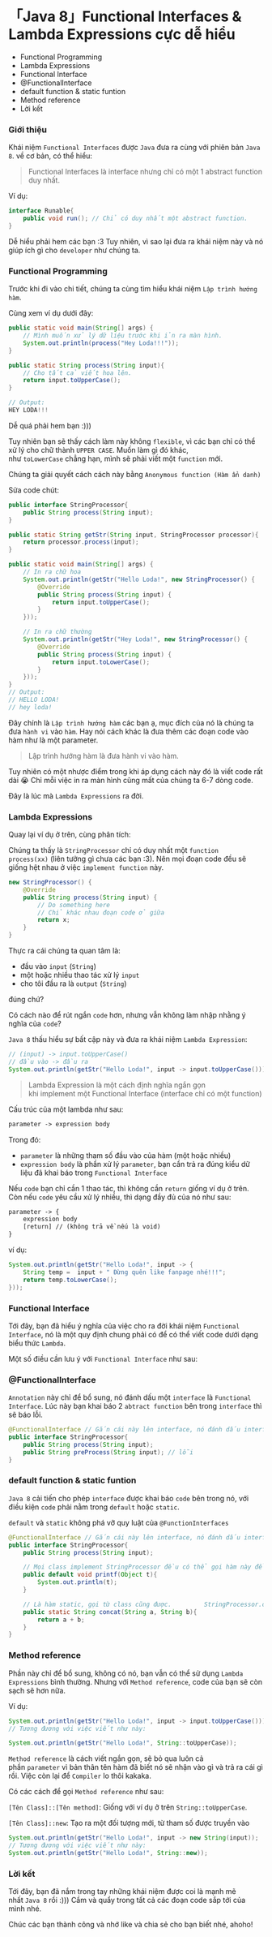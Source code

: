 # 「Java 8」Functional Interfaces & Lambda Expressions cực dễ hiểu


- Functional Programming
- Lambda Expressions
- Functional Interface
- @FunctionalInterface
- default function & static funtion
- Method reference
- Lời kết

### **Giới thiệu**

Khái niệm `Functional Interfaces` được `Java` đưa ra cùng với phiên bản `Java 8`. về cơ bản, có thể hiểu:

> Functional Interfaces là interface nhưng chỉ có một 1 abstract function duy nhất.

Ví dụ:

```java
interface Runable{
    public void run(); // Chỉ có duy nhất một abstract function.
}
```

Dễ hiểu phải hem các bạn :3 Tuy nhiên, vì sao lại đưa ra khái niệm này và nó giúp ích gì cho `developer` như chúng ta.

### **Functional Programming**

Trước khi đi vào chi tiết, chúng ta cùng tìm hiểu khái niệm `Lập trình hướng hàm`.

Cùng xem ví dụ dưới đây:

```java
public static void main(String[] args) {
    // Mình muốn xử lý dữ liệu trước khi ỉn ra màn hình.
    System.out.println(process("Hey Loda!!!"));
}

public static String process(String input){
    // Cho tất cả viết hoa lên.
    return input.toUpperCase();
}

// Output:
HEY LODA!!!
```

Dễ quá phải hem bạn :)))

Tuy nhiên bạn sẽ thấy cách làm này không `flexible`, vì các bạn chỉ có thể xử lý cho chữ thành `UPPER CASE`. Muốn làm gì đó khác, như `toLowerCase` chẳng hạn, mình sẽ phải viết một `function` mới.

Chúng ta giải quyết cách cách này bằng `Anonymous function (Hàm ẩn danh)`

Sửa code chút:

```java
public interface StringProcessor{
    public String process(String input);
}

public static String getStr(String input, StringProcessor processor){
    return processor.process(input);
}

public static void main(String[] args) {
    // In ra chữ hoa
    System.out.println(getStr("Hello Loda!", new StringProcessor() {
        @Override
        public String process(String input) {
            return input.toUpperCase();
        }
    }));

    // In ra chữ thường
    System.out.println(getStr("Hey Loda!", new StringProcessor() {
        @Override
        public String process(String input) {
            return input.toLowerCase();
        }
    }));
}
// Output:
// HELLO LODA!
// hey loda!
```

Đây chính là `Lập trình hướng hàm` các bạn ạ, mục đích của nó là chúng ta đưa `hành vi` vào `hàm`. Hay nói cách khác là đưa thêm các đoạn code vào hàm như là một parameter.

> Lập trình hướng hàm là đưa hành vi vào hàm.

Tuy nhiên có một nhược điểm trong khi áp dụng cách này đó là viết code rất dài 😭 Chỉ mỗi việc in ra màn hình cũng mất của chúng ta 6-7 dòng code.

Đây là lúc mà `Lambda Expressions` ra đời.

### **Lambda Expressions**

Quay lại ví dụ ở trên, cùng phân tích:

Chúng ta thấy là `StringProcessor` chỉ có duy nhất một `function process(xx)` (liên tưởng gì chưa các bạn :3). Nên mọi đoạn code đều sẽ giống hệt nhau ở việc `implement function` này.

```java
new StringProcessor() {
    @Override
    public String process(String input) {
        // Do something here
        // Chỉ khác nhau đoạn code ở giữa
        return x;
    }
}
```

Thực ra cái chúng ta quan tâm là:

- đầu vào `input` (`String`)
- một hoặc nhiều thao tác xử lý `input`
- cho tôi đầu ra là `output` (`String`)

đúng chứ?

Có cách nào để rút ngắn `code` hơn, nhưng vẫn không làm nhập nhằng ý nghĩa của `code`?

`Java 8` thấu hiểu sự bất cập này và đưa ra khái niệm `Lambda Expression`:

```java
// (input) -> input.toUpperCase()
// đầu vào -> đầu ra
System.out.println(getStr("Hello Loda!", input -> input.toUpperCase()));
```

> Lambda Expression là một cách định nghĩa ngắn gọn khi implement một Functional Interface (interface chỉ có một function)

Cấu trúc của một lambda như sau:

```makefile
parameter -> expression body
```

Trong đó:

- `parameter` là những tham số đầu vào của hàm (một hoặc nhiều)
- `expression body` là phần xử lý `parameter`, bạn cần trả ra đúng kiểu dữ liệu đã khai báo trong `Functional Interface`

Nếu `code` bạn chỉ cần 1 thao tác, thì không cần `return` giống ví dụ ở trên. Còn nếu `code` yêu cầu xử lý nhiều, thì dạng đầy đủ của nó như sau:

```makefile
parameter -> {
    expression body
    [return] // (không trả về nếu là void)
}
```

ví dụ:

```java
System.out.println(getStr("Hello Loda!", input -> {
    String temp =  input + " Đừng quên like fanpage nhé!!!";
    return temp.toLowerCase();
}));
```

### **Functional Interface**

Tới đây, bạn đã hiểu ý nghĩa của việc cho ra đời khái niệm `Functional Interface`, nó là một quy định chung phải có để có thể viết code dưới dạng biểu thức `Lambda`.

Một số điều cần lưu ý với `Functional Interface` như sau:

### **@FunctionalInterface**

`Annotation` này chỉ để bổ sung, nó đánh dấu một `interface` là `Functional Interface`. Lúc này bạn khai báo 2 `abtract function` bên trong `interface` thì sẽ báo lỗi.

```java
@FunctionalInterface // Gắn cái này lên interface, nó đánh dấu interface chỉ được phép có 1 funtion thôi
public interface StringProcessor{
    public String process(String input);
    public String preProcess(String input); // lỗi
}
```

### **default function & static funtion**

`Java 8` cải tiến cho phép `interface` được khai báo `code` bên trong nó, với điều kiện `code` phải nằm trong `default` hoặc `static`.

`default` và `static` không phá vỡ quy luật của `@FunctionInterfaces`

```java
@FunctionalInterface // Gắn cái này lên interface, nó đánh dấu interface chỉ được phép có 1 funtion thôi
public interface StringProcessor{
    public String process(String input);

    // Mọi class implement StringProcessor đều có thể gọi hàm này để sử dụng luôn
    public default void printf(Object t){
        System.out.println(t);
    }

    // Là hàm static, gọi từ class cũng được.         StringProcessor.concat(a,b)
    public static String concat(String a, String b){
        return a + b;
    }
}
```

### **Method reference**

Phần này chỉ để bổ sung, không có nó, bạn vẫn có thể sử dụng `Lambda Expressions` bình thường. Nhưng với `Method reference`, code của bạn sẽ còn sạch sẽ hơn nữa.

Ví dụ:

```java
System.out.println(getStr("Hello Loda!", input -> input.toUpperCase()));
// Tương đương với việc viết như này:

System.out.println(getStr("Hello Loda!", String::toUpperCase));
```

`Method reference` là cách viết ngắn gọn, sẽ bỏ qua luôn cả phần `parameter` vì bản thân tên hàm đã biết nó sẽ nhận vào gì và trả ra cái gì rồi. Việc còn lại để `Compiler` lo thôi kakaka.

Có các cách để gọi `Method reference` như sau:

`[Tên Class]::[Tên method]`: Giống với ví dụ ở trên `String::toUpperCase`.

`[Tên Class]::new`: Tạo ra một đối tượng mới, từ tham số được truyền vào

```java
System.out.println(getStr("Hello Loda!", input -> new String(input));
// Tương đương với việc viết như này:
System.out.println(getStr("Hello Loda!", String::new));
```

### **Lời kết**

Tới đây, bạn đã nắm trong tay những khái niệm được coi là mạnh mẽ nhất `Java 8` rồi :))) Cầm và quẩy trong tất cả các đoạn code sắp tới của mình nhé.

Chúc các bạn thành công và nhớ like và chia sẻ cho bạn biết nhé, ahoho!


